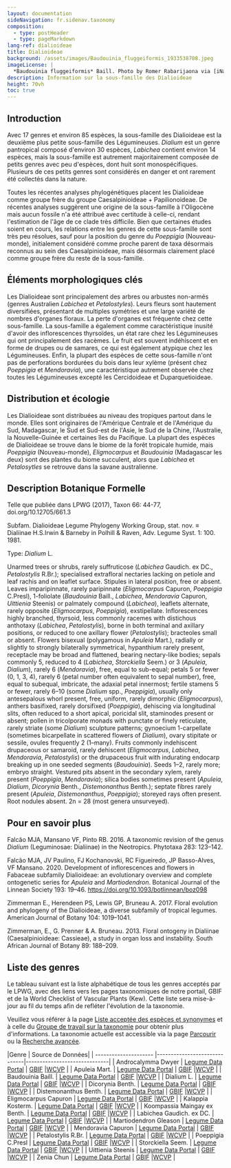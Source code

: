 ```yaml
---
layout: documentation
sideNavigation: fr.sidenav.taxonomy
composition:
  - type: postHeader
  - type: pageMarkdown
lang-ref: dialioideae
title: Dialioideae
background: /assets/images/Baudouinia_fluggeiformis_1933538708.jpeg
imageLicense: |
  *Baudouinia fluggeiformis* Baill. Photo by Romer Rabarijaona via [iNaturalist](https://www.gbif.org/occurrence/1933538708)
description: Information sur la sous-famille des Dialioideae
height: 70vh
toc: true
---
```


## Introduction
Avec 17 genres et environ 85 espèces, la sous-famille des Dialioideae est la deuxième plus petite sous-famille des Légumineuses. *Dialium* est un genre pantropical composé d'environ 30 espèces, *Labichea* contient environ 14 espèces, mais la sous-famille est autrement majoritairement composée de petits genres avec peu d'espèces, dont huit sont monospécifiques. Plusieurs de ces petits genres sont considérés en danger et ont rarement été collectés dans la nature.

Toutes les récentes analyses phylogénétiques placent les Dialioideae comme groupe frère du groupe Caesalpinioideae + Papilionoideae. De récentes analyses suggèrent une origine de la sous-famille à l'Oligocène mais aucun fossile n'a été attribué avec certitude à celle-ci, rendant l'estimation de l'âge de ce clade très difficile. Bien que certaines études soient en cours, les relations entre les genres de cette sous-famille sont très peu résolues, sauf pour la position du genre du *Poeppigia* (Nouveau-monde), initialement considéré comme proche parent de taxa désormais reconnus au sein des Caesalpinioideae, mais désormais clairement placé comme groupe frère du reste de la sous-famille.

## Éléments morphologiques clés
Les Dialioideae sont principalement des arbres ou arbustes non-armés (genres Australien *Labichea* et *Petalostyles*). Leurs fleurs sont hautement diversifiées, présentant de multiples symétries et une large variété de nombres d'organes floraux. La perte d'organes est fréquente chez cette sous-famille. La sous-famille a également comme caractéristique inusité d'avoir des inflorescences thyrsoïdes, un état rare chez les Légumineuses qui ont principalement des racèmes. Le fruit est souvent indéhiscent et en forme de drupes ou de samares, ce qui est également atypique chez les Légumineuses. Enfin, la plupart des espèces de cette sous-famille n'ont pas de perforations bordurées du bois dans leur xylème (présent chez *Poeppigia* et *Mendoravia*), une caractéristique autrement observée chez toutes les Légumineuses excepté les Cercidoideae et Duparquetioideae.

## Distribution et écologie
Les Dialioideae sont distribuées au niveau des tropiques partout dans le monde. Elles sont originaires de l'Amérique Centrale et de l'Amérique du Sud, Madagascar, le Sud et Sud-est de l'Asie, le Sud de la Chine, l'Australie, la Nouvelle-Guinée et certaines îles du Pacifique. La plupart des espèces de Dialioideae se trouve dans le biome de la forêt tropicale humide, mais *Poeppigia* (Nouveau-monde), *Eligmocarpus* et *Baudouinia* (Madagascar les deux) sont des plantes du biome succulent, alors que *Labichea* et *Petalosytles* se retrouve dans la savane australienne.

## Description Botanique Formelle
Telle que publiée dans LPWG (2017), Taxon 66: 44-77, doi.org/10.12705/661.3

Subfam. Dialioideae Legume Phylogeny Working Group, stat. nov. ≡ Dialiinae H.S.Irwin & Barneby in Polhill & Raven, Adv. Legume Syst. 1: 100. 1981.

Type: *Dialium* L.

Unarmed trees or shrubs, rarely suffruticose (*Labichea* Gaudich. ex DC., *Petalostylis* R.Br.); specialised extrafloral nectaries lacking on petiole and leaf rachis and on leaflet surface. Stipules in lateral position, free or absent. Leaves imparipinnate, rarely paripinnate (*Eligmocarpus* Capuron, *Poeppigia* C.Presl), 1-foliolate (*Baudouinia* Baill., *Labichea*, *Mendoravia* Capuron, *Uittienia* Steenis) or palmately compound (*Labichea*), leaflets alternate, rarely opposite (*Eligmocarpus*, *Poeppigia*), exstipellate. Inflorescences highly branched, thyrsoid, less commonly racemes with distichous anthotaxy (*Labichea*, *Petalostylis*), borne in both terminal and axillary positions, or reduced to one axillary flower (*Petalostylis*); bracteoles small or absent. Flowers bisexual (polygamous in *Apuleia* Mart.), radially or slightly to strongly bilaterally symmetrical, hypanthium rarely present, receptacle may be broad and flattened, bearing nectary-like bodies; sepals commonly 5, reduced to 4 (*Labichea*, *Storckiella* Seem.) or 3 (*Apuleia*, *Dialium*), rarely 6 (*Mendoravia*), free, equal to sub-equal; petals 5 or fewer (0, 1, 3, 4), rarely 6 (petal number often equivalent to sepal number), free, equal to subequal, imbricate, the adaxial petal innermost; fertile stamens 5 or fewer, rarely 6–10 (some *Dialium* spp., *Poeppigia*), usually only antesepalous whorl present, free, uniform, rarely dimorphic (*Eligmocarpus*), anthers basifixed, rarely dorsifixed (*Poeppigia*), dehiscing via longitudinal slits, often reduced to a short apical, poricidal slit, staminodes present or absent; pollen in tricolporate monads with punctate or finely reticulate, rarely striate (some *Dialium*) sculpture patterns; gynoecium 1-carpellate (sometimes bicarpellate in scattered flowers of *Dialium*), ovary stipitate or sessile, ovules frequently 2 (1–many). Fruits commonly indehiscent drupaceous or samaroid, rarely dehiscent (*Eligmocarpus*, *Labichea*, *Mendoravia*, *Petalostylis*) or the drupaceous fruit with indurating endocarp breaking up in one seeded segments (*Baudouinia*). Seeds 1–2, rarely more; embryo straight.
Vestured pits absent in the secondary xylem, rarely present (*Poeppigia*, *Mendoravia*); silica bodies sometimes present (*Apuleia*, *Dialium*, *Dicorynia* Benth., *Distemonanthus* Benth.); septate fibres rarely present (*Apuleia*, *Distemonanthus*, *Poeppigia*); storeyed rays often present. Root nodules absent. 2n = 28 (most genera unsurveyed).


## Pour en savoir plus
Falcão MJA, Mansano VF, Pinto RB. 2016. A taxonomic revision of the genus *Dialium* (Leguminosae: Dialiinae) in the Neotropics. Phytotaxa 283: 123–142.

Falcão MJA, JV Paulino, FJ Kochanovski, RC Figueiredo, JP Basso-Alves, VF Mansano. 2020. Development of inflorescences and flowers in Fabaceae subfamily Dialioideae: an evolutionary overview and complete ontogenetic series for *Apuleia* and *Martiodendron*. Botanical Journal of the Linnean Society 193: 19–46. https://doi.org/10.1093/botlinnean/boz098

Zimmerman E., Herendeen PS, Lewis GP, Bruneau A. 2017. Floral evolution and phylogeny of the Dialioideae, a diverse subfamily of tropical legumes. American Journal of Botany 104: 1019–1041.

Zimmerman, E., G. Prenner & A. Bruneau. 2013. Floral ontogeny in Dialiinae (Caesalpinioideae: Cassieae), a study in organ loss and instability. South African Journal of Botany 89: 188–209.


## Liste des genres
Le tableau suivant est la liste alphabétique de tous les genres acceptés par le LPWG, avec des liens vers les pages taxonomiques de notre portail, GBIF et de la World Checklist of Vascular Plants (Kew). Cette liste sera mise-à-jour au fil du temps afin de refléter l'évolution de la taxonomie.

Veuillez vous référer à la page [Liste acceptée des espèces et synonymes](https://hp-legume.gbif-staging.org/fr/taxonomy/species-list) et à celle du [Groupe de travail sur la taxonomie](https://hp-legume.gbif-staging.org/fr/working-groups/taxonomy) pour obtenir plus d'informations. La taxonomie actuelle est accessible via la page [Parcourir](https://hp-legume.gbif-staging.org/fr/taxonomy/browse) ou la [Recherche avancée](https://hp-legume.gbif-staging.org/fr/taxonomy/search).


|Genre  | Source de Données|
| --------------------- |------------------------------|------------------------------|
| Androcalymma Dwyer  | [Legume Data Portal](https://hp-legume.gbif-staging.org/taxonomy/taxon/296592-2)  | [GBIF](https://www.gbif.org/species/2947111)  |[WCVP](https://wcvp.science.kew.org/taxon/296592-2)  |
| Apuleia Mart. | [Legume Data Portal](https://hp-legume.gbif-staging.org/taxonomy/taxon/331358-2)  | [GBIF](https://www.gbif.org/species/2955914)  |[WCVP](https://wcvp.science.kew.org/taxon/331358-2)  |
| Baudouinia Baill. | [Legume Data Portal](https://hp-legume.gbif-staging.org/taxonomy/taxon/21792-1) | [GBIF](https://www.gbif.org/species/2963752)  |[WCVP](https://wcvp.science.kew.org/taxon/21792-1) |
| Dialium L.  | [Legume Data Portal](https://hp-legume.gbif-staging.org/taxonomy/taxon/22238-1) | [GBIF](https://www.gbif.org/species/2970932)  |[WCVP](https://wcvp.science.kew.org/taxon/22238-1) |
| Dicorynia Benth.  | [Legume Data Portal](https://hp-legume.gbif-staging.org/taxonomy/taxon/22251-1) | [GBIF](https://www.gbif.org/species/2944649)  |[WCVP](https://wcvp.science.kew.org/taxon/22251-1) |
| Distemonanthus Benth. | [Legume Data Portal](https://hp-legume.gbif-staging.org/taxonomy/taxon/22286-1) | [GBIF](https://www.gbif.org/species/2964856)  |[WCVP](https://wcvp.science.kew.org/taxon/22286-1) |
| Eligmocarpus Capuron  | [Legume Data Portal](https://hp-legume.gbif-staging.org/taxonomy/taxon/22353-1) | [GBIF](https://www.gbif.org/species/2960218)  |[WCVP](https://wcvp.science.kew.org/taxon/22353-1) |
| Kalappia Kosterm. | [Legume Data Portal](https://hp-legume.gbif-staging.org/taxonomy/taxon/22688-1) | [GBIF](https://www.gbif.org/species/2939855)  |[WCVP](https://wcvp.science.kew.org/taxon/22688-1) |
| Koompassia Maingay ex Benth.  | [Legume Data Portal](https://hp-legume.gbif-staging.org/taxonomy/taxon/22706-1) | [GBIF](https://www.gbif.org/species/2952890)  |[WCVP](https://wcvp.science.kew.org/taxon/22706-1) |
| Labichea Gaudich. ex DC.  | [Legume Data Portal](https://hp-legume.gbif-staging.org/taxonomy/taxon/22721-1) | [GBIF](https://www.gbif.org/species/2975908)  |[WCVP](https://wcvp.science.kew.org/taxon/22721-1) |
| Martiodendron Gleason | [Legume Data Portal](https://hp-legume.gbif-staging.org/taxonomy/taxon/326830-2)  | [GBIF](https://www.gbif.org/species/2948702)  |[WCVP](https://wcvp.science.kew.org/taxon/326830-2)  |
| Mendoravia Capuron  | [Legume Data Portal](https://hp-legume.gbif-staging.org/taxonomy/taxon/22926-1) | [GBIF](https://www.gbif.org/species/2960417)  |[WCVP](https://wcvp.science.kew.org/taxon/22926-1) |
| Petalostylis R.Br.  | [Legume Data Portal](https://hp-legume.gbif-staging.org/taxonomy/taxon/23198-1) | [GBIF](https://www.gbif.org/species/8293499)  |[WCVP](https://wcvp.science.kew.org/taxon/23198-1) |
| Poeppigia C.Presl | [Legume Data Portal](https://hp-legume.gbif-staging.org/taxonomy/taxon/30241950-2)  | [GBIF](https://www.gbif.org/species/5938931)  |[WCVP](https://wcvp.science.kew.org/taxon/30241950-2)  |
| Storckiella Seem. | [Legume Data Portal](https://hp-legume.gbif-staging.org/taxonomy/taxon/23621-1) | [GBIF](https://www.gbif.org/species/2949438)  |[WCVP](https://wcvp.science.kew.org/taxon/23621-1) |
| Uittienia Steenis | [Legume Data Portal](https://hp-legume.gbif-staging.org/taxonomy/taxon/23744-1) | [GBIF](https://www.gbif.org/species/8351407)  |[WCVP](https://wcvp.science.kew.org/taxon/23744-1) |
| Zenia Chun  | [Legume Data Portal](https://hp-legume.gbif-staging.org/taxonomy/taxon/23839-1) | [GBIF](https://www.gbif.org/species/2963590)  |[WCVP](https://wcvp.science.kew.org/taxon/23839-1) |
